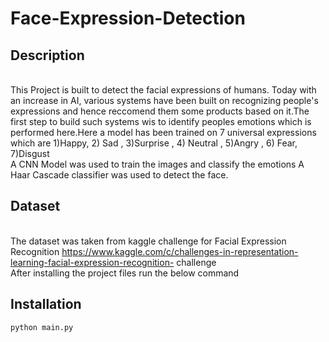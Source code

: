 # Face-Expression-Detection
## Description
  <br>This Project is built to detect the facial expressions of humans. Today with an increase in AI, various systems have been built on recognizing people's expressions and hence reccomend them some products based on it.The first step to build such systems wis to identify peoples emotions which is performed here.Here a model has been trained on 7 universal expressions which are 1)Happy, 2) Sad , 3)Surprise , 4) Neutral , 5)Angry , 6) Fear, 7)Disgust <br>
  A CNN Model was used to train the images and classify the emotions
  A Haar Cascade classifier was used to detect the face.<br>
 ## Dataset
  <br>The dataset was taken from kaggle challenge for Facial Expression Recognition https://www.kaggle.com/c/challenges-in-representation-learning-facial-expression-recognition-        challenge<br>
  After installing the project files run the below command
  ## Installation
    python main.py

